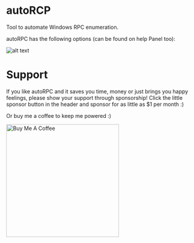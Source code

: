 # autoRCP
Tool to automate Windows RPC enumeration.

autoRPC has the following options (can be found on help Panel too):

![alt text](https://github.com/e1abrador/autoRPC/blob/main/images/options.png)

<h1>Support</h1>

If you like autoRPC and it saves you time, money or just brings you happy feelings, please show your support through sponsorship! Click the little sponsor button in the header and sponsor for as little as $1 per month :)

Or buy me a coffee to keep me powered :)

<a href="https://www.buymeacoffee.com/e1abrador" target="_blank"><img src="https://cdn.buymeacoffee.com/buttons/default-black.png" alt="Buy Me A Coffee" width=300px> </a>
